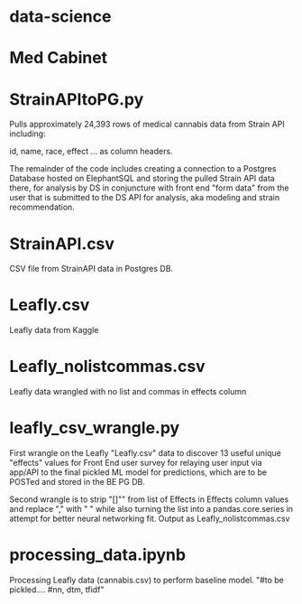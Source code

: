 # data-science

# Med Cabinet


# StrainAPItoPG.py

Pulls approximately 24,393 rows of medical cannabis data from Strain API including:

id, name, race, effect ... as column headers.

The remainder of the code includes creating a connection to a Postgres Database hosted on ElephantSQL and storing the pulled Strain API data there, for analysis by DS in conjuncture with front end "form data" from the user that is submitted to the DS API for analysis, aka modeling and strain recommendation.


# StrainAPI.csv

CSV file from StrainAPI data in Postgres DB.


# Leafly.csv

Leafly data from Kaggle


# Leafly_nolistcommas.csv

Leafly data wrangled with no list and commas in effects column


# leafly_csv_wrangle.py

First wrangle on the Leafly "Leafly.csv" data to discover 13 useful unique "effects" values for Front End user survey for relaying user input via app/API to the final pickled ML model for predictions, which are to be POSTed and stored in the BE PG DB.

Second wrangle is to strip "[]"" from list of Effects in Effects column values and replace "," with " " while also turning the list into a pandas.core.series in attempt for better neural networking fit. Output as Leafly_nolistcommas.csv

# processing_data.ipynb

Processing Leafly data (cannabis.csv) to perform baseline model. "#to be pickled.... #nn, dtm, tfidf"

